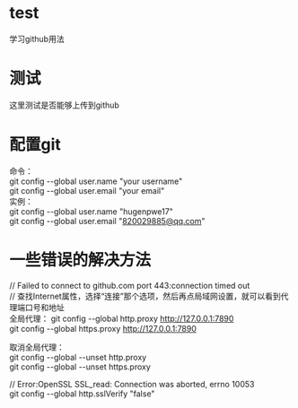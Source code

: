 # test
学习github用法

# 测试
这里测试是否能够上传到github

# 配置git
命令：  
git config --global user.name "your username"  
git config --global user.email "your email"  
实例：  
git config --global user.name "hugenpwe17"  
git config --global user.email "820029885@qq.com"

# 一些错误的解决方法
// Failed to connect to github.com port 443:connection timed out  
// 查找Internet属性，选择“连接”那个选项，然后再点局域网设置，就可以看到代理端口号和地址  
全局代理： 
git config --global http.proxy http://127.0.0.1:7890  
git config --global https.proxy http://127.0.0.1:7890

取消全局代理：  
git config --global --unset http.proxy  
git config --global --unset https.proxy


// Error:OpenSSL SSL_read: Connection was aborted, errno 10053  
git config --global http.sslVerify "false"